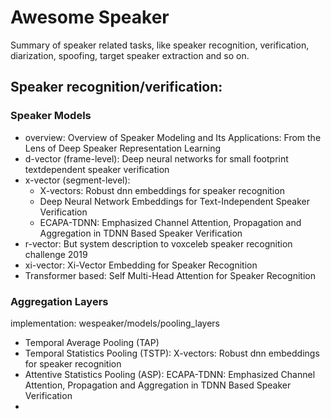# Awesome Speaker 
Summary of speaker related tasks, like speaker recognition, verification, diarization, spoofing, target speaker extraction and so on. 



## Speaker recognition/verification:
### Speaker Models
 * overview: Overview of Speaker Modeling and Its Applications: From the Lens of Deep Speaker Representation Learning
 * d-vector (frame-level): Deep neural networks for small footprint textdependent speaker verification
 * x-vector (segment-level): 
    * X-vectors: Robust dnn embeddings for speaker recognition
    * Deep Neural Network Embeddings for Text-Independent Speaker Verification
    * ECAPA-TDNN: Emphasized Channel Attention, Propagation and Aggregation in TDNN Based Speaker Verification
 * r-vector: But system description to voxceleb speaker recognition challenge 2019
 * xi-vector: Xi-Vector Embedding for Speaker Recognition
 * Transformer based: Self Multi-Head Attention for Speaker Recognition

 ### Aggregation Layers 
 implementation: wespeaker/models/pooling_layers
 * Temporal Average Pooling (TAP)
 * Temporal Statistics Pooling (TSTP): X-vectors: Robust dnn embeddings for speaker recognition
 * Attentive Statistics Pooling (ASP): ECAPA-TDNN: Emphasized Channel Attention, Propagation and Aggregation in TDNN Based Speaker Verification
 * 